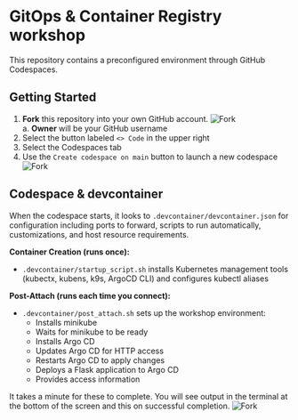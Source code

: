 # GitOps & Container Registry workshop

This repository contains a preconfigured environment through GitHub Codespaces.  

## Getting Started

1. **Fork** this repository into your own GitHub account. 
    <img src="https://github.com/NicholasCote/gitops-harbor-workshop/blob/main/media/gitops-fork.png" alt="Fork" style="margin: auto"><br>
    a. **Owner** will be your GitHub username 
2. Select the button labeled `<> Code` in the upper right
3. Select the Codespaces tab 
4. Use the `Create codespace on main` button to launch a new codespace
    <img src="https://github.com/NicholasCote/gitops-harbor-workshop/blob/main/media/gitops-codespace.png" alt="Fork" style="margin: auto">

## Codespace & devcontainer

When the codespace starts, it looks to `.devcontainer/devcontainer.json` for configuration including ports to forward, scripts to run automatically, customizations, and host resource requirements. 

**Container Creation (runs once):**
- `.devcontainer/startup_script.sh` installs Kubernetes management tools (kubectx, kubens, k9s, ArgoCD CLI) and configures kubectl aliases

**Post-Attach (runs each time you connect):**
- `.devcontainer/post_attach.sh` sets up the workshop environment:
  - Installs minikube
  - Waits for minikube to be ready 
  - Installs Argo CD
  - Updates Argo CD for HTTP access
  - Restarts Argo CD to apply changes
  - Deploys a Flask application to Argo CD
  - Provides access information

It takes a minute for these to complete. You will see output in the terminal at the bottom of the screen and this on successful completion.
    <img src="https://github.com/NicholasCote/gitops-harbor-workshop/blob/main/media/gitops-setup.png" alt="Fork" style="margin: auto">